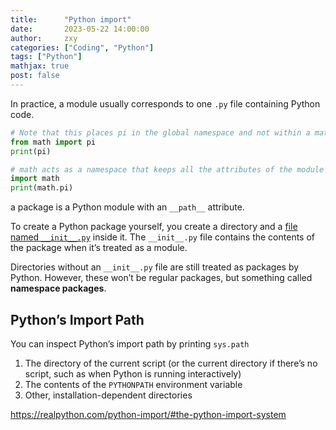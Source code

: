 ```yaml
---
title:      "Python import"
date:       2023-05-22 14:00:00
author:     zxy
categories: ["Coding", "Python"]
tags: ["Python"]
mathjax: true
post: false
---
```




In practice, a module usually corresponds to one `.py` file containing Python code.

```python
# Note that this places pi in the global namespace and not within a math namespace.
from math import pi
print(pi)

# math acts as a namespace that keeps all the attributes of the module together. 
import math
print(math.pi)
```



a package is a Python module with an `__path__` attribute.

To create a Python package yourself, you create a directory and a [file named `__init__.py`](https://docs.python.org/reference/import.html#regular-packages) inside it. The `__init__.py` file contains the contents of the package when it’s treated as a module. 

 Directories without an `__init__.py` file are still treated as packages by Python. However, these won’t be regular packages, but something called **namespace packages**.

## Python’s Import Path

You can inspect Python’s import path by printing `sys.path`

1. The directory of the current script (or the current directory if there’s no script, such as when Python is running interactively)
2. The contents of the `PYTHONPATH` environment variable
3. Other, installation-dependent directories

https://realpython.com/python-import/#the-python-import-system
